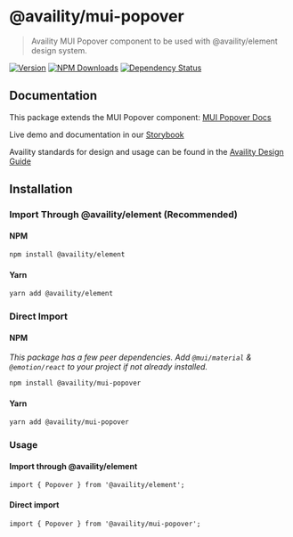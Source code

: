 # @availity/mui-popover

> Availity MUI Popover component to be used with @availity/element design system.

[![Version](https://img.shields.io/npm/v/@availity/mui-popover.svg?style=for-the-badge)](https://www.npmjs.com/package/@availity/mui-popover)
[![NPM Downloads](https://img.shields.io/npm/dt/@availity/mui-popover.svg?style=for-the-badge)](https://www.npmjs.com/package/@availity/mui-popover)
[![Dependency Status](https://img.shields.io/librariesio/release/npm/@availity/mui-popover?style=for-the-badge)](https://github.com/Availity/element/blob/main/packages/mui-popover/package.json)

## Documentation

This package extends the MUI Popover component: [MUI Popover Docs](https://mui.com/components/popover/)

Live demo and documentation in our [Storybook](https://availity.github.io/element/?path=/docs/components-popover-introduction--docs)

Availity standards for design and usage can be found in the [Availity Design Guide](https://zeroheight.com/2e36e50c7)

## Installation

### Import Through @availity/element (Recommended)

#### NPM

```bash
npm install @availity/element
```

#### Yarn

```bash
yarn add @availity/element
```

### Direct Import

#### NPM

_This package has a few peer dependencies. Add `@mui/material` & `@emotion/react` to your project if not already installed._

```bash
npm install @availity/mui-popover
```

#### Yarn

```bash
yarn add @availity/mui-popover
```

### Usage

#### Import through @availity/element

```tsx
import { Popover } from '@availity/element';
```

#### Direct import

```tsx
import { Popover } from '@availity/mui-popover';
```
